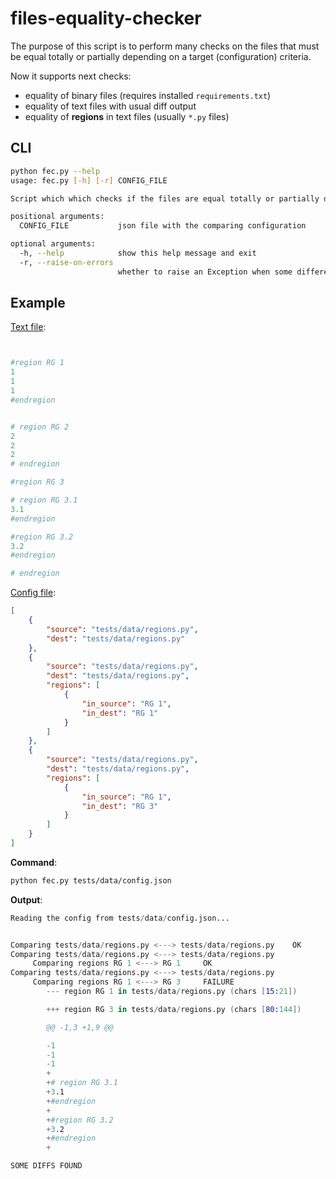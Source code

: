 # files-equality-checker

The purpose of this script is to perform many checks on the files that must be equal totally or partially depending on a target (configuration) criteria.

Now it supports next checks:
* equality of binary files (requires installed `requirements.txt`)
* equality of text files with usual diff output
* equality of **regions** in text files (usually `*.py` files)

## CLI

```bash
python fec.py --help
usage: fec.py [-h] [-r] CONFIG_FILE

Script which which checks if the files are equal totally or partially depending on target criteria

positional arguments:
  CONFIG_FILE           json file with the comparing configuration

optional arguments:
  -h, --help            show this help message and exit
  -r, --raise-on-errors
                        whether to raise an Exception when some differences are found (default: False)
```


## Example

[Text file](/tests/data/regions.py):
```python


#region RG 1
1
1
1
#endregion


# region RG 2
2
2
2
# endregion

#region RG 3

# region RG 3.1
3.1
#endregion

#region RG 3.2
3.2
#endregion

# endregion


```

[Config file](/tests/data/config.json):
```json
[
    {
        "source": "tests/data/regions.py",
        "dest": "tests/data/regions.py"
    },
    {
        "source": "tests/data/regions.py",
        "dest": "tests/data/regions.py",
        "regions": [
            {
                "in_source": "RG 1",
                "in_dest": "RG 1"
            }
        ]
    },
    {
        "source": "tests/data/regions.py",
        "dest": "tests/data/regions.py",
        "regions": [
            {
                "in_source": "RG 1",
                "in_dest": "RG 3"
            }
        ]
    }
]
```

**Command**:
```bash
python fec.py tests/data/config.json
```

**Output**:
```s
Reading the config from tests/data/config.json...


Comparing tests/data/regions.py <---> tests/data/regions.py    OK
Comparing tests/data/regions.py <---> tests/data/regions.py
     Comparing regions RG 1 <---> RG 1     OK
Comparing tests/data/regions.py <---> tests/data/regions.py
     Comparing regions RG 1 <---> RG 3     FAILURE
        --- region RG 1 in tests/data/regions.py (chars [15:21])

        +++ region RG 3 in tests/data/regions.py (chars [80:144])

        @@ -1,3 +1,9 @@

        -1
        -1
        -1
        +
        +# region RG 3.1
        +3.1
        +#endregion
        +
        +#region RG 3.2
        +3.2
        +#endregion
        +

SOME DIFFS FOUND
```
